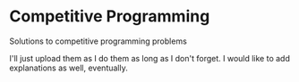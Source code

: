 # Competitive Programming
Solutions to competitive programming problems

I'll just upload them as I do them as long as I don't forget. I would like to add explanations as well, eventually.
